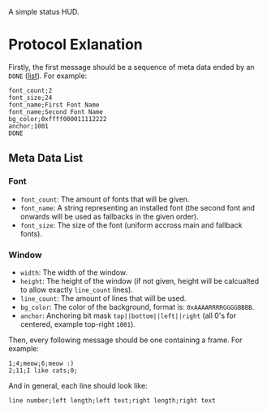 A simple status HUD.

# Protocol Exlanation
Firstly, the first message should be a sequence of meta
data ended by an `DONE` ([list](#meta-data-list)). For example:

```
font_count;2
font_size;24
font_name;First Font Name
font_name;Second Font Name
bg_color;0xffff000011112222
anchor;1001
DONE
```

## Meta Data List

### Font

* `font_count`: The amount of fonts that will be given.
* `font_name`: A string representing an installed font (the second font and onwards will be used as fallbacks in the given order).
* `font_size`: The size of the font (uniform accross main
and fallback fonts).

### Window

* `width`: The width of the window.
* `height`: The height of the window (if not given, height
will be calcualted to allow exactly `line_count` lines).
* `line_count`: The amount of lines that will be used.
* `bg_color`: The color of the background, format is: `0xAAAARRRRGGGGBBBB`.
* `anchor`: Anchoring bit mask `top||bottom||left||right` (all 0's for centered, example top-right `1001`).

Then, every following message should be one containing a
frame. For example:

```
1;4;meow;6;meow :)
2;11;I like cats;0;
```

And in general, each line should look like:

`line number;left length;left text;right length;right text`
